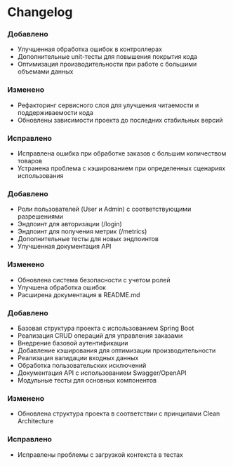 # Changelog



### Добавлено
- Улучшенная обработка ошибок в контроллерах
- Дополнительные unit-тесты для повышения покрытия кода
- Оптимизация производительности при работе с большими объемами данных

### Изменено
- Рефакторинг сервисного слоя для улучшения читаемости и поддерживаемости кода
- Обновлены зависимости проекта до последних стабильных версий

### Исправлено
- Исправлена ошибка при обработке заказов с большим количеством товаров
- Устранена проблема с кэшированием при определенных сценариях использования



### Добавлено
- Роли пользователей (User и Admin) с соответствующими разрешениями
- Эндпоинт для авторизации (/login)
- Эндпоинт для получения метрик (/metrics)
- Дополнительные тесты для новых эндпоинтов
- Улучшенная документация API

### Изменено
- Обновлена система безопасности с учетом ролей
- Улучшена обработка ошибок
- Расширена документация в README.md



### Добавлено
- Базовая структура проекта с использованием Spring Boot
- Реализация CRUD операций для управления заказами
- Внедрение базовой аутентификации
- Добавление кэширования для оптимизации производительности
- Реализация валидации входных данных
- Обработка пользовательских исключений
- Документация API с использованием Swagger/OpenAPI
- Модульные тесты для основных компонентов

### Изменено
- Обновлена структура проекта в соответствии с принципами Clean Architecture

### Исправлено
- Исправлены проблемы с загрузкой контекста в тестах